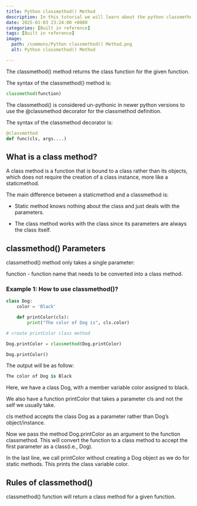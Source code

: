```yaml
---
title: Python classmethod() Method 
description: In this tutorial we will learn about the python classmethod() method and its uses.
date: 2025-01-03 23:24:00 +0800
categories: [Built in reference]
tags: [Built in reference]
image:
  path: /commons/Python classmethod() Method.png
  alt: Python classmethod() Method 

---
```


The classmethod() method returns the class function for the given function.

The syntax of the classmethod() method is:

```python
classmethod(function)
```

The classmethod() is considered un-pythonic in newer python versions to use the @classmethod decorator for the classmethod definition.

<script type="text/javascript">
	atOptions = {
		'key' : 'f934c5057f4cfe34762901514605d248',
		'format' : 'iframe',
		'height' : 180,
		'width' : 800,
		'params' : {}
	};
</script>
<script type="text/javascript" src="//www.highperformanceformat.com/f934c5057f4cfe34762901514605d248/invoke.js"></script>
The syntax of the classmethod decorator is:

```python
@classmethod
def func(cls, args....)
```

## What is a class method?

A class method is a function that is bound to a class rather than its objects, which does not require the creation of a class instance, more like a staticmethod.

The main difference between a staticmethod and a classmethod is:

<script type="text/javascript">
	atOptions = {
		'key' : 'f934c5057f4cfe34762901514605d248',
		'format' : 'iframe',
		'height' : 180,
		'width' : 800,
		'params' : {}
	};
</script>
<script type="text/javascript" src="//www.highperformanceformat.com/f934c5057f4cfe34762901514605d248/invoke.js"></script>
* Static method knows nothing about the class and just deals with the parameters.  
    
* The class method works with the class since its parameters are always the class itself.

## classmethod() Parameters

classmethod() method only takes a single parameter:

function - function name that needs to be converted into a class method.

### Example 1: How to use classmethod()?

```python
class Dog:
    color = 'Black'

    def printColor(cls):
        print("The color of Dog is", cls.color)

# create printColor class method

Dog.printColor = classmethod(Dog.printColor)

Dog.printColor()
```

The output will be as follow:

```python
The color of Dog is Black

```

Here, we have a class Dog, with a member variable color assigned to black.

We also have a function printColor that takes a parameter cls and not the self we usually take.

cls method accepts the class Dog as a parameter rather than Dog’s object/instance.

Now we pass the method Dog.printColor as an argument to the function classmethod. This will convert the function to a class method to accept the first parameter as a class(i.e., Dog).

In the last line, we call printColor without creating a Dog object as we do for static methods. This prints the class variable color.

## Rules of classmethod()

<script type="text/javascript">
	atOptions = {
		'key' : 'f934c5057f4cfe34762901514605d248',
		'format' : 'iframe',
		'height' : 180,
		'width' : 800,
		'params' : {}
	};
</script>
<script type="text/javascript" src="//www.highperformanceformat.com/f934c5057f4cfe34762901514605d248/invoke.js"></script>
classmethod() function will return a class method for a given function.